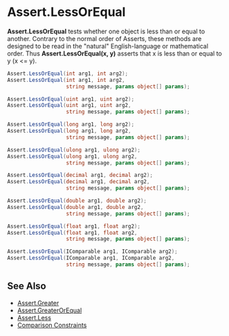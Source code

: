 # Assert.LessOrEqual

**Assert.LessOrEqual** tests whether one object is less than or equal to another.
Contrary to the normal order of Asserts, these methods are designed to be
read in the "natural" English-language or mathematical order. Thus
**Assert.LessOrEqual(x, y)** asserts that x is less than or equal to y (x <= y).

```csharp
Assert.LessOrEqual(int arg1, int arg2);
Assert.LessOrEqual(int arg1, int arg2,
                   string message, params object[] params);

Assert.LessOrEqual(uint arg1, uint arg2);
Assert.LessOrEqual(uint arg1, uint arg2,
                   string message, params object[] params);

Assert.LessOrEqual(long arg1, long arg2);
Assert.LessOrEqual(long arg1, long arg2,
                   string message, params object[] params);

Assert.LessOrEqual(ulong arg1, ulong arg2);
Assert.LessOrEqual(ulong arg1, ulong arg2,
                   string message, params object[] params);

Assert.LessOrEqual(decimal arg1, decimal arg2);
Assert.LessOrEqual(decimal arg1, decimal arg2,
                   string message, params object[] params);

Assert.LessOrEqual(double arg1, double arg2);
Assert.LessOrEqual(double arg1, double arg2,
                   string message, params object[] params);

Assert.LessOrEqual(float arg1, float arg2);
Assert.LessOrEqual(float arg1, float arg2,
                   string message, params object[] params);

Assert.LessOrEqual(IComparable arg1, IComparable arg2);
Assert.LessOrEqual(IComparable arg1, IComparable arg2,
                   string message, params object[] params);
```

## See Also

* [Assert.Greater](Assert.Greater.md)
* [Assert.GreaterOrEqual](Assert.GreaterOrEqual.md)
* [Assert.Less](Assert.Less.md)
* [Comparison Constraints](xref:constraints#comparison-constraints)
